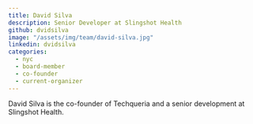 ```yaml
---
title: David Silva
description: Senior Developer at Slingshot Health
github: dvidsilva
image: "/assets/img/team/david-silva.jpg"
linkedin: dvidsilva
categories:
  - nyc
  - board-member
  - co-founder
  - current-organizer
---
```


David Silva is the co-founder of Techqueria and a senior development at Slingshot Health.
